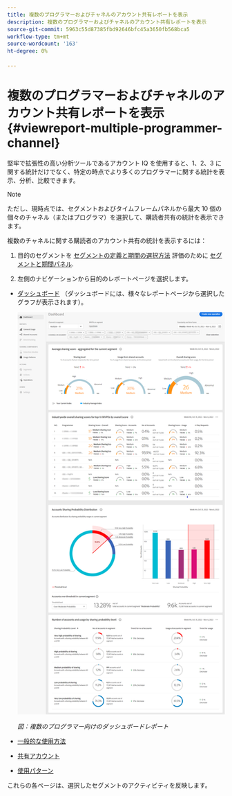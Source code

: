 ```yaml
---
title: 複数のプログラマーおよびチャネルのアカウント共有レポートを表示
description: 複数のプログラマーおよびチャネルのアカウント共有レポートを表示
source-git-commit: 5963c55d87385fbd92646bfc45a3650fb568bca5
workflow-type: tm+mt
source-wordcount: '163'
ht-degree: 0%

---
```


# 複数のプログラマーおよびチャネルのアカウント共有レポートを表示 {#viewreport-multiple-programmer-channel}

堅牢で拡張性の高い分析ツールであるアカウント IQ を使用すると、1、2、3 に関する統計だけでなく、特定の時点でより多くのプログラマーに関する統計を表示、分析、比較できます。

>[!NOTE]
>
>ただし、現時点では、セグメントおよびタイムフレームパネルから最大 10 個の個々のチャネル（またはプログラマ）を選択して、購読者共有の統計を表示できます。

複数のチャネルに関する購読者のアカウント共有の統計を表示するには：

1. 目的のセグメントを [セグメントの定義と期間の選択方法](/help/AccountIQ/howto-select-segment-timeframe.md) 評価のために [セグメントと期間パネル](/help/AccountIQ/segments-timeframe.md).

1. 左側のナビゲーションから目的のレポートページを選択します。

* [ダッシュボード](/help/AccountIQ/dashboard.md) （ダッシュボードには、様々なレポートページから選択したグラフが表示されます）。

   ![](assets/mult-prog-dashboard.png)

   *図：複数のプログラマー向けのダッシュボードレポート*

* [一般的な使用方法](/help/AccountIQ/general-usage-reports.md)

* [共有アカウント](/help/AccountIQ/shared-acc-reports.md)

* [使用パターン](/help/AccountIQ/usage-patterns.md)

これらの各ページは、選択したセグメントのアクティビティを反映します。
